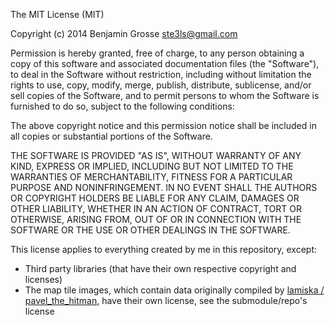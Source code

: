 The MIT License (MIT)

Copyright (c) 2014 Benjamin Grosse <ste3ls@gmail.com>

Permission is hereby granted, free of charge, to any person obtaining a copy
of this software and associated documentation files (the "Software"), to deal
in the Software without restriction, including without limitation the rights
to use, copy, modify, merge, publish, distribute, sublicense, and/or sell
copies of the Software, and to permit persons to whom the Software is
furnished to do so, subject to the following conditions:

The above copyright notice and this permission notice shall be included in all
copies or substantial portions of the Software.

THE SOFTWARE IS PROVIDED "AS IS", WITHOUT WARRANTY OF ANY KIND, EXPRESS OR
IMPLIED, INCLUDING BUT NOT LIMITED TO THE WARRANTIES OF MERCHANTABILITY,
FITNESS FOR A PARTICULAR PURPOSE AND NONINFRINGEMENT. IN NO EVENT SHALL THE
AUTHORS OR COPYRIGHT HOLDERS BE LIABLE FOR ANY CLAIM, DAMAGES OR OTHER
LIABILITY, WHETHER IN AN ACTION OF CONTRACT, TORT OR OTHERWISE, ARISING FROM,
OUT OF OR IN CONNECTION WITH THE SOFTWARE OR THE USE OR OTHER DEALINGS IN THE
SOFTWARE.

This license applies to everything created by me in this repository, except:

* Third party libraries (that have their own respective copyright and licenses)
* The map tile images, which contain data originally compiled by [lamiska / pavel_the_hitman](http://www.reddit.com/user/lamiska), have their own license, see the submodule/repo's license
